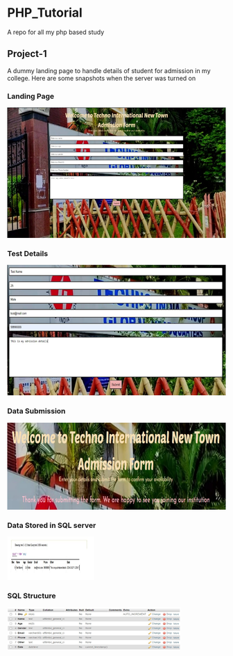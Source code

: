 ﻿# PHP_Tutorial

 A repo for all my php based study


## Project-1
A dummy landing page to handle details of student for admission in my college.
Here are some snapshots when the server was turned on

### Landing Page
<img src = "https://github.com/omkarjha/PHP_Tutorial/blob/main/Assets/Landing%20Page.jpg" width=600 height=300> 

### Test Details
<img src = "https://github.com/omkarjha/PHP_Tutorial/blob/main/Assets/Details.jpg" width = 600 height = 300>

### Data Submission
<img src = "https://github.com/omkarjha/PHP_Tutorial/blob/main/Assets/Submission.jpg" width = 600 height = 200>

### Data Stored in SQL server
<img src = "https://github.com/omkarjha/PHP_Tutorial/blob/main/Assets/Data%20Stored.jpg" width = 200 height = 100>

### SQL Structure
<img src = "https://github.com/omkarjha/PHP_Tutorial/blob/main/Assets/SQL%20Structure.jpg" width = 400 height = 100>
